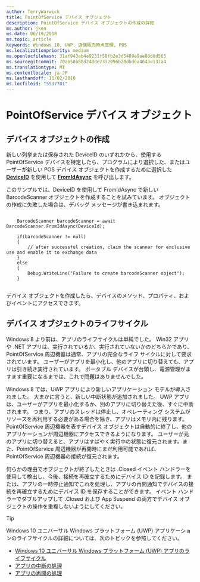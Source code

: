 ```yaml
---
author: TerryWarwick
title: PointOfService デバイス オブジェクト
description: PointOfService デバイス オブジェクトの作成の詳細
ms.author: jken
ms.date: 06/19/2018
ms.topic: article
keywords: Windows 10, UWP, 店舗販売時点管理, POS
ms.localizationpriority: medium
ms.openlocfilehash: 31af943ab4a9231f58fb2e3d5489e9ae80d8d565
ms.sourcegitcommit: 70ab58b88d248de2332096b20dbd6a4643d137a4
ms.translationtype: MT
ms.contentlocale: ja-JP
ms.lasthandoff: 11/02/2018
ms.locfileid: "5937701"
---
```

# <a name="pointofservice-device-objects"></a>PointOfService デバイス オブジェクト

## <a name="creating-a-device-object"></a>デバイス オブジェクトの作成
新しい列挙または保存された DeviceID のいずれかから、使用する PointOfService デバイスを特定したら、プログラムにより選択した、またはユーザーが新しい POS デバイス オブジェクトを作成するために選択した [**DeviceID**](https://docs.microsoft.com/uwp/api/windows.devices.enumeration.deviceinformation.id) を使用して [**FromIdAsync**](https://docs.microsoft.com/uwp/api/windows.devices.pointofservice.barcodescanner.fromidasync) を呼び出します。

このサンプルでは、DeviceID を使用して FromIdAsync で新しい BarcodeScanner オブジェクトを作成することを試みています。 オブジェクトの作成に失敗した場合は、デバッグ メッセージが書き込まれます。

```Csharp

    BarcodeScanner barcodeScanner = await BarcodeScanner.FromIdAsync(DeviceId);

    if(barcodeScanner != null)
    {
        // after successful creation, claim the scanner for exclusive use and enable it to exchange data
    }
    else
    {
        Debug.WriteLine("Failure to create barcodeScanner object");
    }
    
```

デバイス オブジェクトを作成したら、デバイスのメソッド、プロパティ、およびイベントにアクセスできます。  

## <a name="device-object-lifecycle"></a>デバイス オブジェクトのライフサイクル
Windows 8 より前は、アプリのライフサイクルは単純でした。 Win32 アプリや .NET アプリは、実行されているか、実行されていないかのどちらかであり、PointOfService 周辺機器は通常、アプリの完全なライフ サイクルに対して要求されています。 ユーザーがアプリを最小化し、他のアプリに切り替えても、アプリは引き続き実行されています。 ポータブル デバイスが台頭し、電源管理がますます重要になるまでは、これで問題はありませんでした。

Windows 8 では、UWP アプリにより新しいアプリケーション モデルが導入されました。 大まかに言うと、新しい中断状態が追加されました。 UWP アプリは、ユーザーがアプリを最小化するか、別のアプリに切り替えた後、すぐに中断されます。 つまり、アプリのスレッドは停止し、オペレーティング システムがリソースを再利用する必要がある場合を除き、アプリはメモリ内に残ります。PointOfService 周辺機器を表すデバイス オブジェクトは自動的に終了し、他のアプリケーションが周辺機器にアクセスできるようになります。 ユーザーが元のアプリに切り替えると、アプリはすばやく実行中の状態に復元されます。また、PointOfService 周辺機器が再開時にまだ利用可能であれば、PointOfService 周辺機器の接続が復元されます。

何らかの理由でオブジェクトが終了したときは <DeviceObject>.Closed イベント ハンドラーを使用して検出し、今後、接続を再確立するためにデバイス ID を記録します。   または、アプリの一時停止通知でこれを処理し、アプリの再開通知でデバイスの接続を再確立するためにデバイス ID を保存することができます。  イベント ハンドラーでダブルアップして <DeviceObject>.Closed および App Suspend の両方でデバイス オブジェクトの操作を重複しないようにしてください。

> [!TIP]
> Windows 10 ユニバーサル Windows プラットフォーム (UWP) アプリケーションのライフサイクルの詳細については、次のトピックを参照してください。
> - [Windows 10 ユニバーサル Windows プラットフォーム (UWP) アプリのライフサイクル](../launch-resume/app-lifecycle.md)
> - [アプリの中断の処理](../launch-resume/suspend-an-app.md)
> - [アプリの再開の処理](../launch-resume/resume-an-app.md)
